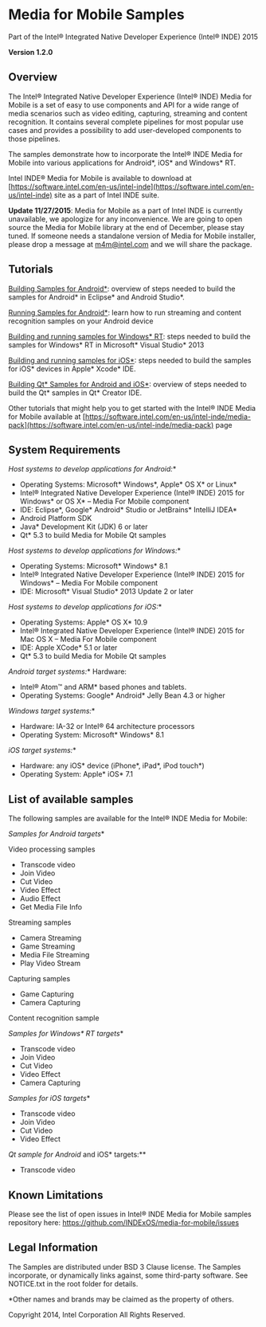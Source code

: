 
Media for Mobile Samples
========================
Part of the Intel® Integrated Native Developer Experience (Intel® INDE) 2015

**Version 1.2.0**



Overview
--------

The Intel® Integrated Native Developer Experience (Intel® INDE) Media for Mobile is a set of easy to use components and API for a wide range of media scenarios such as video editing, capturing, streaming and content recognition. It contains several complete pipelines for most popular use cases and provides a possibility to add user-developed components to those pipelines.

The samples demonstrate how to incorporate the Intel® INDE Media for Mobile into various applications for Android*, iOS* and Windows* RT.

Intel INDE® Media for Mobile is available to download at [https://software.intel.com/en-us/intel-inde](https://software.intel.com/en-us/intel-inde) site as a part of Intel INDE suite.

**Update 11/27/2015**: Media for Mobile as a part of Intel INDE is currently unavailable, we apologize for any inconvenience. We are going to open source the Media for Mobile library at the end of December, please stay tuned. If someone needs a standalone version of Media for Mobile installer, please drop a message at m4m@intel.com and we will share the package.

Tutorials
---------

[Building Samples for Android*](https://software.intel.com/en-us/articles/intel-inde-media-pack-for-android-tutorials-building-samples): overview of steps needed to build the samples for Android* in Eclipse* and Android Studio*.

[Running Samples for Android*](https://software.intel.com/en-us/articles/intel-inde-media-pack-for-android-tutorials-running-samples): learn how to run streaming and content recognition samples on your Android device

[Building and running samples for Windows* RT](https://software.intel.com/en-us/articles/intel-inde-media-for-mobile-tutorials-building-and-running-samples-for-windows-rt): steps needed to build the samples for Windows* RT in Microsoft* Visual Studio* 2013

[Building and running samples for iOS*](https://software.intel.com/en-us/articles/intel-inde-media-for-mobile-tutorial-building-samples-for-ios): steps needed to build the samples for iOS* devices in Apple* Xcode* IDE.

[Building Qt* Samples for Android and iOS*](https://software.intel.com/en-us/articles/intel-inde-media-for-mobile-tutorials-cross-platform-qt-sample): overview of steps needed to build the Qt* samples in Qt* Creator IDE.

Other tutorials that might help you to get started with the Intel® INDE Media for Mobile available at [https://software.intel.com/en-us/intel-inde/media-pack](https://software.intel.com/en-us/intel-inde/media-pack) page

 

System Requirements
-------------------

**Host systems to develop applications for Android*:**

- Operating Systems: Microsoft* Windows*, Apple* OS X* or Linux* 
- Intel® Integrated Native Developer Experience (Intel® INDE) 2015 for Windows* or OS X* – Media For Mobile component 
- IDE: Eclipse*, Google* Android* Studio or JetBrains* IntelliJ IDEA* 
- Android Platform SDK 
- Java* Development Kit (JDK) 6 or later
- Qt* 5.3 to build Media for Mobile Qt samples

**Host systems to develop applications for Windows*:**

- Operating Systems: Microsoft* Windows* 8.1 
- Intel® Integrated Native Developer Experience (Intel® INDE) 2015 for Windows* – Media For Mobile component 
- IDE: Microsoft* Visual Studio* 2013 Update 2 or later

**Host systems to develop applications for iOS*:**

- Operating Systems: Apple* OS X* 10.9 
- Intel® Integrated Native Developer Experience (Intel® INDE) 2015 for Mac OS X – Media For Mobile component 
- IDE: Apple XCode* 5.1 or later 
- Qt* 5.3 to build Media for Mobile Qt samples

**Android* target systems:** 
Hardware:
- Intel® Atom™ and ARM* based phones and tablets.
- Operating Systems: Google* Android* Jelly Bean 4.3 or higher

**Windows* target systems:**

- Hardware: IA-32 or Intel® 64 architecture processors
- Operating System: Microsoft* Windows* 8.1

**iOS* target systems:**
- Hardware: any iOS* device (iPhone*, iPad*, iPod touch*)
- Operating System: Apple* iOS* 7.1


List of available samples
-------------------------

The following samples are available for the Intel® INDE Media for Mobile:

**Samples for Android* targets**

Video processing samples
- Transcode video 
- Join Video 
- Cut Video 
- Video Effect 
- Audio Effect 
- Get Media File Info 

Streaming samples 
- Camera Streaming 
- Game Streaming 
- Media File Streaming 
- Play Video Stream 

Capturing samples 
- Game Capturing 
- Camera Capturing 

Content recognition sample

**Samples for Windows\* RT* targets** 
- Transcode video
- Join Video
- Cut Video
- Video Effect
- Camera Capturing

**Samples for iOS* targets**

- Transcode video
- Join Video
- Cut Video
- Video Effect

**Qt* sample for Android* and iOS* targets:**
- Transcode video

Known Limitations
-----------------

Please see the list of open issues in Intel® INDE Media for Mobile samples repository here: https://github.com/INDExOS/media-for-mobile/issues

Legal Information
-----------------

The Samples are distributed under BSD 3 Clause license. The Samples incorporate, or dynamically links against, some third-party software. See NOTICE.txt in the root folder for details.


*Other names and brands may be claimed as the property of others. 

Copyright 2014, Intel Corporation All Rights Reserved.
